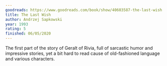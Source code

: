 ```yaml
---
goodreads: https://www.goodreads.com/book/show/40603587-the-last-wish
title: The Last Wish
author: Andrzej Sapkowski
year: 1993
rating: 5
finished: 06/05/2020
---
```


The first part of the story of Geralt of Rivia, full of sarcastic
humor and impressive stories, yet a bit hard to read cause of
old-fashioned language and various characters.
